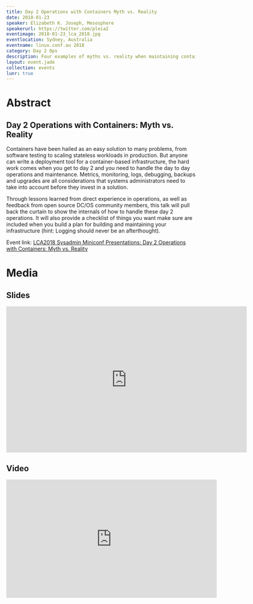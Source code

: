 ```yaml
---
title: Day 2 Operations with Containers Myth vs. Reality
date: 2018-01-23
speaker: Elizabeth K. Joseph, Mesosphere
speakerurl: https://twitter.com/pleia2
eventimage: 2018-01-23_lca_2018.jpg
eventlocation: Sydney, Australia
eventname: linux.conf.au 2018
category: Day 2 Ops
description: Four examples of myths vs. reality when maintaining container-based infrastructures
layout: event.jade
collection: events
lunr: true
---
```


# Abstract

## Day 2 Operations with Containers: Myth vs. Reality

Containers have been hailed as an easy solution to many problems, from software testing to scaling stateless workloads in production. But anyone can write a deployment tool for a container-based infrastructure, the hard work comes when you get to day 2 and you need to handle the day to day operations and maintenance. Metrics, monitoring, logs, debugging, backups and upgrades are all considerations that systems administrators need to take into account before they invest in a solution.

Through lessons learned from direct experience in operations, as well as feedback from open source DC/OS community members, this talk will pull back the curtain to show the internals of how to handle these day 2 operations. It will also provide a checklist of things you want make sure are included when you build a plan for building and maintaining your infrastructure (hint: Logging should never be an afterthought).

Event link: <a href="https://sysadmin.miniconf.org/presentations18.html#ElizabethKJoseph">LCA2018 Sysadmin Miniconf Presentations: Day 2 Operations with Containers: Myth vs. Reality</a>

# Media

## Slides

<iframe src="https://docs.google.com/presentation/d/1jqgpdSIF3pVlBsqPZfBnqOcviNFixm5B2vVoWRU-AIg/embed?start=false&loop=false&delayms=3000" frameborder="0" width="640" height="389" allowfullscreen="true" mozallowfullscreen="true" webkitallowfullscreen="true"></iframe>

## Video

<iframe width="560" height="315" src="https://www.youtube.com/embed/wrdtGaiY5vU" frameborder="0" allowfullscreen></iframe>
